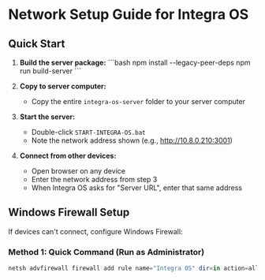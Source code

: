 # Network Setup Guide for Integra OS

## Quick Start

1. **Build the server package:**
   \`\`\`bash
   npm install --legacy-peer-deps
   npm run build-server
   \`\`\`

2. **Copy to server computer:**
   - Copy the entire `integra-os-server` folder to your server computer

3. **Start the server:**
   - Double-click `START-INTEGRA-OS.bat`
   - Note the network address shown (e.g., http://10.8.0.210:3001)

4. **Connect from other devices:**
   - Open browser on any device
   - Enter the network address from step 3
   - When Integra OS asks for "Server URL", enter that same address

## Windows Firewall Setup

If devices can't connect, configure Windows Firewall:

### Method 1: Quick Command (Run as Administrator)
```powershell
netsh advfirewall firewall add rule name="Integra OS" dir=in action=allow protocol=TCP localport=3001
